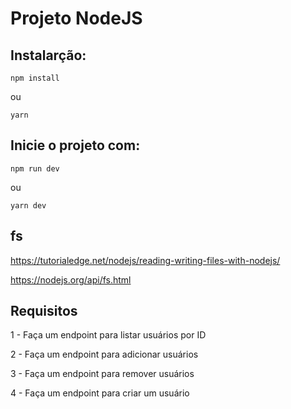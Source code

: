 # Projeto NodeJS

## Instalarção:
```
npm install
```
ou
```
yarn
```


## Inicie o projeto com:

```
npm run dev
```
ou
```
yarn dev
```

## fs

https://tutorialedge.net/nodejs/reading-writing-files-with-nodejs/

https://nodejs.org/api/fs.html

## Requisitos
1 - Faça um endpoint para listar usuários por ID

2 - Faça um endpoint para adicionar usuários

3 - Faça um endpoint para remover usuários

4 - Faça um endpoint para criar um usuário
